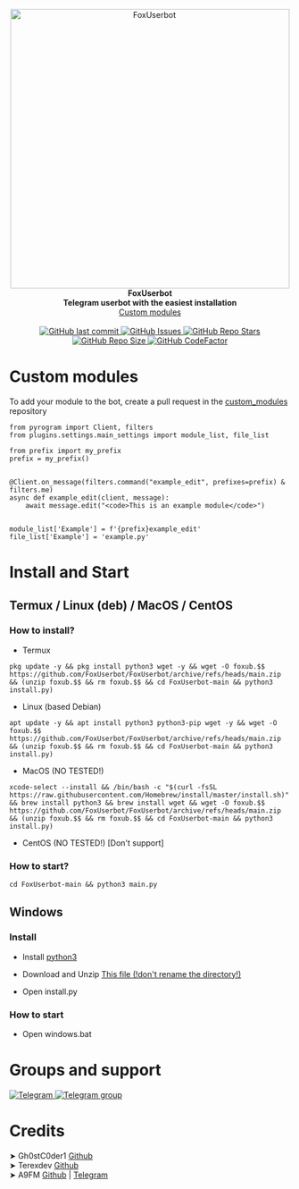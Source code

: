 <p align="center">
    <img src="https://github.com/FoxUserbot/FoxUserbot/raw/main/logo.png" width="500" alt="FoxUserbot">
    </a>
    <br>
    <b>FoxUserbot</b>
    <br>
    <b>Telegram userbot with the easiest installation</b>
    <br>
    <a href='https://github.com/FoxUserbot/Modules'>
        Custom modules
    </a>
<br><br>
<a href="https://github.com/FoxUserbot/FoxUserbot/commits/main">
    <img alt="GitHub last commit" src="https://img.shields.io/github/last-commit/FoxUserbot/FoxUserbot?style=for-the-badge">
</a>

<a href="https://github.com/FoxUserbot/FoxUserbot/issues">        
    <img alt="GitHub Issues" src="https://img.shields.io/github/issues/FoxUserbot/FoxUserbot?style=for-the-badge">
</a>

<a href="https://github.com/FoxUserbot/FoxUserbot">    
    <img alt="GitHub Repo Stars" src="https://img.shields.io/github/stars/FoxUserbot/FoxUserbot?style=for-the-badge">
    <img alt="GitHub Repo Size" src="https://img.shields.io/github/repo-size/FoxUserbot/FoxUserbot?style=for-the-badge">
    <img alt="GitHub CodeFactor" src="https://www.codefactor.io/repository/github/FoxUserbot/FoxUserbot/badge?style=for-the-badge">
</a>



</p>



<h1>Custom modules</h1>

<p>To add your module to the bot, create a pull request in the <a href='https://github.com/FoxUserbot/Modules/'>custom_modules</a> repository</p>

```python3
from pyrogram import Client, filters
from plugins.settings.main_settings import module_list, file_list

from prefix import my_prefix
prefix = my_prefix()


@Client.on_message(filters.command("example_edit", prefixes=prefix) & filters.me)
async def example_edit(client, message):
    await message.edit("<code>This is an example module</code>")


module_list['Example'] = f'{prefix}example_edit'
file_list['Example'] = 'example.py'
```

<h1>Install and Start</h1>
<h2>Termux / Linux (deb) / MacOS / CentOS</h2>
<h3>How to install?</h3>


- Termux

```
pkg update -y && pkg install python3 wget -y && wget -O foxub.$$ https://github.com/FoxUserbot/FoxUserbot/archive/refs/heads/main.zip && (unzip foxub.$$ && rm foxub.$$ && cd FoxUserbot-main && python3 install.py)
```
- Linux (based Debian)

```
apt update -y && apt install python3 python3-pip wget -y && wget -O foxub.$$ https://github.com/FoxUserbot/FoxUserbot/archive/refs/heads/main.zip && (unzip foxub.$$ && rm foxub.$$ && cd FoxUserbot-main && python3 install.py)
```

- MacOS (NO TESTED!)

```
xcode-select --install && /bin/bash -c "$(curl -fsSL https://raw.githubusercontent.com/Homebrew/install/master/install.sh)" && brew install python3 && brew install wget && wget -O foxub.$$ https://github.com/FoxUserbot/FoxUserbot/archive/refs/heads/main.zip && (unzip foxub.$$ && rm foxub.$$ && cd FoxUserbot-main && python3 install.py)
```

- CentOS (NO TESTED!)
[Don't support]


<h3>How to start?</h3>

```
cd FoxUserbot-main && python3 main.py
```

<h2>Windows</h2>
<h3>Install</h3>

- Install <a href="https://www.python.org/downloads/">python3</a>

- Download and Unzip <a href="https://github.com/FoxUserbot/FoxUserbot/archive/refs/heads/main.zip">This file (!don't rename the directory!)</a>

- Open install.py

<h3>How to start</h3>

- Open windows.bat

<h1>Groups and support</h1>
<a href="https://t.me/foxteam0">
<img alt="Telegram" src="https://img.shields.io/badge/Telegram_Channel-0a0a0a?style=for-the-badge&logo=telegram">
</a>

<a href="https://t.me/foxteamchat">
<img alt="Telegram group" src="https://img.shields.io/badge/Telegram_Group-0a0a0a?style=for-the-badge&logo=telegram">
</a>
    
<h1>Credits</h1>
➤ Gh0stC0der1 <a href="https://github.com/gh0stc0der1">Github</a><br>
➤ Terexdev <a href="https://github.com/terexdev">Github</a><br>
➤ A9FM <a href="https://github.com/A9FM">Github</a> | <a href="https://github.com/a9_fm">Telegram</a> <br>
